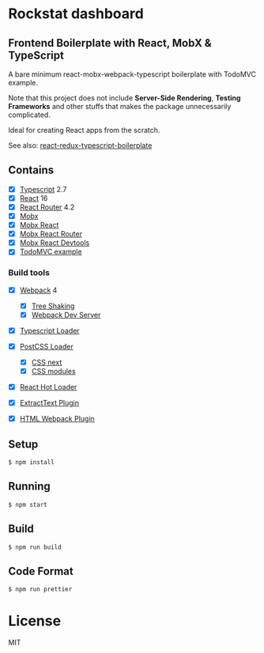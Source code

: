 # Rockstat dashboard




## Frontend Boilerplate with React, MobX & TypeScript

A bare minimum react-mobx-webpack-typescript boilerplate with TodoMVC example.

Note that this project does not include **Server-Side Rendering**,  **Testing Frameworks** and other stuffs that makes the package unnecessarily complicated.

Ideal for creating React apps from the scratch.

See also: [react-redux-typescript-boilerplate](https://github.com/rokoroku/react-redux-typescript-boilerplate)

## Contains

- [x] [Typescript](https://www.typescriptlang.org/) 2.7
- [x] [React](https://facebook.github.io/react/) 16
- [x] [React Router](https://github.com/ReactTraining/react-router) 4.2
- [x] [Mobx](https://github.com/mobxjs/mobx)
- [x] [Mobx React](https://github.com/mobxjs/mobx-react)
- [x] [Mobx React Router](https://github.com/alisd23/mobx-react-router/)
- [x] [Mobx React Devtools](https://github.com/mobxjs/mobx-react-devtools)
- [x] [TodoMVC example](http://todomvc.com)

### Build tools

- [x] [Webpack](https://webpack.github.io) 4
  - [x] [Tree Shaking](https://webpack.js.org/guides/tree-shaking/)
  - [x] [Webpack Dev Server](https://github.com/webpack/webpack-dev-server)
- [x] [Typescript Loader](https://github.com/TypeStrong/ts-loader)
- [x] [PostCSS Loader](https://github.com/postcss/postcss-loader)
  - [x] [CSS next](https://github.com/MoOx/postcss-cssnext)
  - [x] [CSS modules](https://github.com/css-modules/css-modules)
- [x] [React Hot Loader](https://github.com/gaearon/react-hot-loader)
- [x] [ExtractText Plugin](https://github.com/webpack/extract-text-webpack-plugin)
- [x] [HTML Webpack Plugin](https://github.com/ampedandwired/html-webpack-plugin)


## Setup

```
$ npm install
```

## Running

```
$ npm start
```

## Build

```
$ npm run build
```

## Code Format

```
$ npm run prettier
```

# License

MIT
